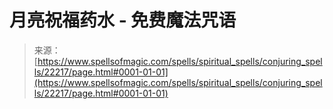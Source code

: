 <!--yml

category: 未分类

date: 2024-06-12 19:06:20

-->

# 月亮祝福药水 - 免费魔法咒语

> 来源：[https://www.spellsofmagic.com/spells/spiritual_spells/conjuring_spells/22217/page.html#0001-01-01](https://www.spellsofmagic.com/spells/spiritual_spells/conjuring_spells/22217/page.html#0001-01-01)
